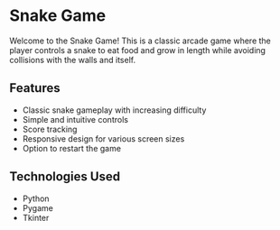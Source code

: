 # Snake Game

Welcome to the Snake Game! This is a classic arcade game where the player controls a snake to eat food and grow in length while avoiding collisions with the walls and itself.


## Features

- Classic snake gameplay with increasing difficulty
- Simple and intuitive controls
- Score tracking
- Responsive design for various screen sizes
- Option to restart the game

## Technologies Used

- Python
- Pygame
- Tkinter 



